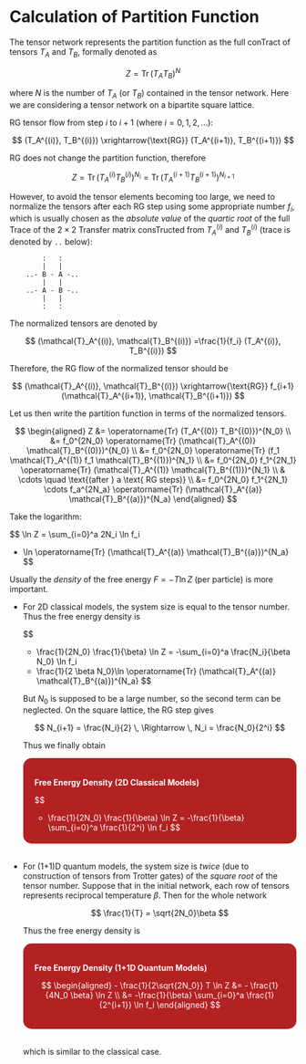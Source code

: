 <style>
    .remark {
        border-radius: 15px;
        padding: 20px;
        background-color: SeaGreen;
        color: White;
    }
    .result {
        border-radius: 15px;
        padding: 20px;
        background-color: FireBrick;
        color: White;
    }
</style>

# Calculation of Partition Function

The tensor network represents the partition function as the full conTract of tensors $T_A$ and $T_B$, formally denoted as

$$
Z = \operatorname{Tr} (T_A T_B)^N
$$

where $N$ is the number of $T_A$ (or $T_B$) contained in the tensor network. Here we are considering a tensor network on a bipartite square lattice.

RG tensor flow from step $i$ to $i+1$ (where $i = 0,1,2,...$):

$$
(T_A^{(i)}, T_B^{(i)})
\xrightarrow{\text{RG}}
(T_A^{(i+1)}, T_B^{(i+1)})
$$

RG does not change the partition function, therefore

$$
Z = \operatorname{Tr} (T_A^{(i)} T_B^{(i)})^{N_i}
= \operatorname{Tr} (T_A^{(i+1)} T_B^{(i+1)})^{N_{i+1}}
$$

However, to avoid the tensor elements becoming too large, we need to normalize the tensors after each RG step using some appropriate number $f_i$, which is usually chosen as the *absolute value* of the *quartic root* of the full Trace of the $2\times 2$ Transfer matrix consTructed from $T_A^{(i)}$ and $T_B^{(i)}$ (trace is denoted by `..` below):

```
        :   :
        |   |     
    ..- B - A -..
        |   |
    ..- A - B -..
        |   |
        :   :
```

The normalized tensors are denoted by

$$
(\mathcal{T}_A^{(i)}, \mathcal{T}_B^{(i)})
=\frac{1}{f_i} (T_A^{(i)}, T_B^{(i)})
$$

Therefore, the RG flow of the normalized tensor should be

$$
(\mathcal{T}_A^{(i)}, \mathcal{T}_B^{(i)})
\xrightarrow{\text{RG}} 
f_{i+1} (\mathcal{T}_A^{(i+1)}, \mathcal{T}_B^{(i+1)})
$$

Let us then write the partition function in terms of the normalized tensors.

$$
\begin{aligned}
    Z &= \operatorname{Tr} (T_A^{(0)} T_B^{(0)})^{N_0}
    \\
    &= f_0^{2N_0} 
    \operatorname{Tr} (\mathcal{T}_A^{(0)} \mathcal{T}_B^{(0)})^{N_0}
    \\
    &= f_0^{2N_0}
    \operatorname{Tr} (f_1 \mathcal{T}_A^{(1)} f_1 \mathcal{T}_B^{(1)})^{N_1}
    \\
    &= f_0^{2N_0} f_1^{2N_1}
    \operatorname{Tr} (\mathcal{T}_A^{(1)} \mathcal{T}_B^{(1)})^{N_1}
    \\
    & \cdots \quad \text{(after } a \text{ RG steps)}
    \\
    &= f_0^{2N_0} f_1^{2N_1} \cdots f_a^{2N_a}
    \operatorname{Tr} (\mathcal{T}_A^{(a)} \mathcal{T}_B^{(a)})^{N_a}
\end{aligned}
$$

Take the logarithm:

$$
\ln Z = \sum_{i=0}^a 2N_i \ln f_i
+ \ln \operatorname{Tr} (\mathcal{T}_A^{(a)} \mathcal{T}_B^{(a)})^{N_a}
$$

Usually the *density* of the free energy $F = -T \ln Z$ (per particle) is more important. 

- For 2D classical models, the system size is equal to the tensor number. Thus the free energy density is

    $$
    - \frac{1}{2N_0} \frac{1}{\beta} \ln Z
    = -\sum_{i=0}^a \frac{N_i}{\beta N_0} \ln f_i
    - \frac{1}{2 \beta N_0}\ln \operatorname{Tr} (\mathcal{T}_A^{(a)} \mathcal{T}_B^{(a)})^{N_a}
    $$

    But $N_0$ is supposed to be a large number, so the second term can be neglected. On the square lattice, the RG step gives

    $$
    N_{i+1} = \frac{N_i}{2} 
    \, \Rightarrow \,
    N_i = \frac{N_0}{2^i}
    $$

    Thus we finally obtain

    <div class="result">

    **Free Energy Density (2D Classical Models)**

    $$
    - \frac{1}{2N_0} \frac{1}{\beta} \ln Z 
    = -\frac{1}{\beta} \sum_{i=0}^a \frac{1}{2^i} \ln f_i
    $$

    </div><br>

- For (1+1)D quantum models, the system size is *twice* (due to construction of tensors from Trotter gates) of the *square root* of the tensor number. Suppose that in the initial network, each row of tensors represents reciprocal temperature $\beta$. Then for the whole network
    
    $$
    \frac{1}{T} = \sqrt{2N_0}\beta
    $$

    Thus the free energy density is

    <div class="result">

    **Free Energy Density (1+1D Quantum Models)**

    $$
    \begin{aligned}
        - \frac{1}{2\sqrt{2N_0}} T \ln Z
        &= - \frac{1}{4N_0 \beta} \ln Z
        \\
        &= -\frac{1}{\beta} \sum_{i=0}^a \frac{1}{2^{i+1}} \ln f_i
    \end{aligned}
    $$

    </div><br>
    
    which is similar to the classical case. 
    